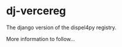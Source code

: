 dj-vercereg
===========

The django version of the dispel4py registry.

More information to follow... 

